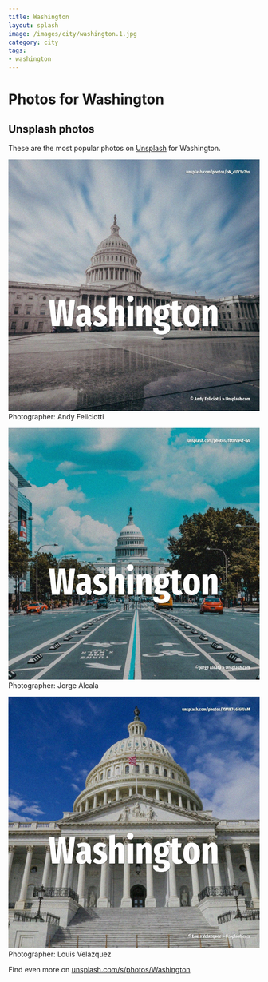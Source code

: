 ```yaml
---
title: Washington
layout: splash
image: /images/city/washington.1.jpg
category: city
tags:
- washington
---
```

# Photos for Washington
 
## Unsplash photos
These are the most popular photos on [Unsplash](https://unsplash.com) for Washington.
 
![Washington](/images/city/washington.1.jpg)
Photographer:  Andy Feliciotti
 
![Washington](/images/city/washington.2.jpg)
Photographer:  Jorge Alcala
 
![Washington](/images/city/washington.3.jpg)
Photographer:  Louis Velazquez
 
Find even more on [unsplash.com/s/photos/Washington](https://unsplash.com/s/photos/Washington)
 
